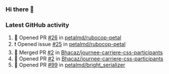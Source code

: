 ### Hi there 👋


### Latest GitHub activity
<!--START_SECTION:activity-->
1. 💪 Opened PR [#26](https://github.com/petalmd/rubocop-petal/pull/26) in [petalmd/rubocop-petal](https://github.com/petalmd/rubocop-petal)
2. ❗️ Opened issue [#25](https://github.com/petalmd/rubocop-petal/issues/25) in [petalmd/rubocop-petal](https://github.com/petalmd/rubocop-petal)
3. 🎉 Merged PR [#2](https://github.com/Bhacaz/journee-carriere-css-participants/pull/2) in [Bhacaz/journee-carriere-css-participants](https://github.com/Bhacaz/journee-carriere-css-participants)
4. 💪 Opened PR [#2](https://github.com/Bhacaz/journee-carriere-css-participants/pull/2) in [Bhacaz/journee-carriere-css-participants](https://github.com/Bhacaz/journee-carriere-css-participants)
5. 💪 Opened PR [#99](https://github.com/petalmd/bright_serializer/pull/99) in [petalmd/bright_serializer](https://github.com/petalmd/bright_serializer)
<!--END_SECTION:activity-->

<!--
**Bhacaz/bhacaz** is a ✨ _special_ ✨ repository because its `README.md` (this file) appears on your GitHub profile.

Here are some ideas to get you started:

- 🔭 I’m currently working on ...
- 🌱 I’m currently learning ...
- 👯 I’m looking to collaborate on ...
- 🤔 I’m looking for help with ...
- 💬 Ask me about ...
- 📫 How to reach me: ...
- 😄 Pronouns: ...
- ⚡ Fun fact: ...
-->
